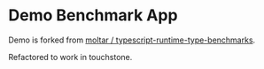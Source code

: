 # Demo Benchmark App

Demo is forked from [moltar / typescript-runtime-type-benchmarks](https://github.com/moltar/typescript-runtime-type-benchmarks).

Refactored to work in touchstone.

